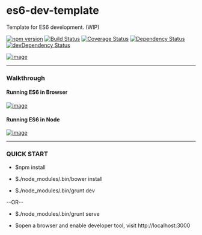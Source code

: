 es6-dev-template
================

Template for ES6 development. (WIP)

[![npm version](https://img.shields.io/npm/v/es6-dev-template.svg?style=flat-square)](https://www.npmjs.com/package/es6-dev-template)
[![Build Status](https://img.shields.io/travis/stanleyhlng/es6-dev-template.svg?style=flat-square)](https://travis-ci.org/stanleyhlng/es6-dev-template)
[![Coverage Status](https://img.shields.io/coveralls/stanleyhlng/es6-dev-template.svg?style=flat-square)](https://coveralls.io/r/stanleyhlng/es6-dev-template?branch=master)
[![Dependency Status](https://img.shields.io/david/stanleyhlng/es6-dev-template.svg?style=flat-square)](https://david-dm.org/stanleyhlng/es6-dev-template)
[![devDependency Status](https://img.shields.io/david/dev/stanleyhlng/es6-dev-template.svg?style=flat-square)](https://david-dm.org/stanleyhlng/es6-dev-template#info=devDependencies)

[![image](https://raw.githubusercontent.com/wiki/stanleyhlng/es6-dev-template/assets/images/es6-dev-template.jpg)](https://raw.githubusercontent.com/wiki/stanleyhlng/es6-dev-template/assets/images/es6-dev-template.jpg)

---
### Walkthrough

#### Running ES6 in Browser
[![image](https://raw.githubusercontent.com/wiki/stanleyhlng/es6-dev-template/assets/images/es6-dev-template-browser.gif)](https://raw.githubusercontent.com/wiki/stanleyhlng/es6-dev-template/assets/images/es6-dev-template-browser.gif)

#### Running ES6 in Node
[![image](https://raw.githubusercontent.com/wiki/stanleyhlng/es6-dev-template/assets/images/es6-dev-template-node.gif)](http://showterm.io/ef633b2b77486992ed412#slow)

---
### QUICK START

* $npm install

* $./node_modules/.bin/bower install

* $./node_modules/.bin/grunt dev

--OR--

* $./node_modules/.bin/grunt serve

* $open a browser and enable developer tool, visit http://localhost:3000
